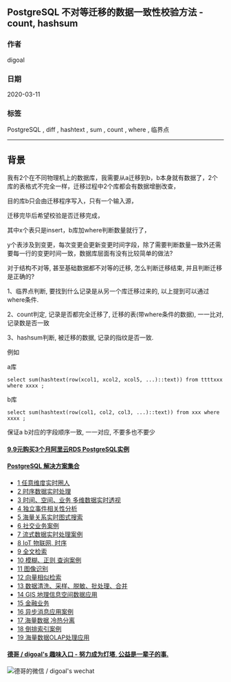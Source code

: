 ## PostgreSQL 不对等迁移的数据一致性校验方法 - count, hashsum    
          
### 作者                                                                          
digoal                                                                                                                   
                            
### 日期                                                                                                                   
2020-03-11                                                                                                               
                                                                                                                   
### 标签                                                                                                                   
PostgreSQL , diff , hashtext , sum , count , where , 临界点 
                       
----                 
                            
## 背景      
  
我有2个在不同物理机上的数据库，我需要从a迁移到b，b本身就有数据了，2个库的表格式不完全一样，迁移过程中2个库都会有数据增删改查，  
  
目的库b只会由迁移程序写入，只有一个输入源，  
  
迁移完毕后希望校验是否迁移完成，  
  
其中x个表只是insert，b库加where判断数量就行了，  
  
y个表涉及到变更，每次变更会更新变更时间字段，除了需要判断数量一致外还需要每一行的变更时间一致，数据库层面有没有比较简单的做法?  
  
  
对于结构不对等, 甚至基础数据都不对等的迁移, 怎么判断迁移结束, 并且判断迁移是正确的?  
  
1、临界点判断, 要找到什么记录是从另一个库迁移过来的, 以上提到可以通过where条件.   
  
2、count判定, 记录是否都完全迁移了, 迁移的表(带where条件的数据), 一一比对, 记录数是否一致  
  
3、hashsum判断, 被迁移的数据, 记录的指纹是否一致.  
  
例如  
  
a库  
  
```  
select sum(hashtext(row(xcol1, xcol2, xcol5, ...)::text)) from ttttxxx where xxxx ;  
```  
  
b库  
  
```  
select sum(hashtext(row(col1, col2, col3, ...)::text)) from xxx where xxxx ;  
```  
  
保证a b对应的字段顺序一致, 一一对应, 不要多也不要少  
  
  
  
  
  
  
  
  
  
  
  
  
  
  
  
  
  
  
  
  
  
  
  
  
  
  
#### [9.9元购买3个月阿里云RDS PostgreSQL实例](https://www.aliyun.com/database/postgresqlactivity "57258f76c37864c6e6d23383d05714ea")
  
  
#### [PostgreSQL 解决方案集合](https://yq.aliyun.com/topic/118 "40cff096e9ed7122c512b35d8561d9c8")
- [1 任意维度实时圈人](https://yq.aliyun.com/topic/118 "40cff096e9ed7122c512b35d8561d9c8")
- [2 时序数据实时处理](https://yq.aliyun.com/topic/118 "40cff096e9ed7122c512b35d8561d9c8")
- [3 时间、空间、业务 多维数据实时透视](https://yq.aliyun.com/topic/118 "40cff096e9ed7122c512b35d8561d9c8")
- [4 独立事件相关性分析](https://yq.aliyun.com/topic/118 "40cff096e9ed7122c512b35d8561d9c8")
- [5 海量关系实时图式搜索](https://yq.aliyun.com/topic/118 "40cff096e9ed7122c512b35d8561d9c8")
- [6 社交业务案例](https://yq.aliyun.com/topic/118 "40cff096e9ed7122c512b35d8561d9c8")
- [7 流式数据实时处理案例](https://yq.aliyun.com/topic/118 "40cff096e9ed7122c512b35d8561d9c8")
- [8 IoT 物联网, 时序](https://yq.aliyun.com/topic/118 "40cff096e9ed7122c512b35d8561d9c8")
- [9 全文检索](https://yq.aliyun.com/topic/118 "40cff096e9ed7122c512b35d8561d9c8")
- [10 模糊、正则 查询案例](https://yq.aliyun.com/topic/118 "40cff096e9ed7122c512b35d8561d9c8")
- [11 图像识别](https://yq.aliyun.com/topic/118 "40cff096e9ed7122c512b35d8561d9c8")
- [12 向量相似检索](https://yq.aliyun.com/topic/118 "40cff096e9ed7122c512b35d8561d9c8")
- [13 数据清洗、采样、脱敏、批处理、合并](https://yq.aliyun.com/topic/118 "40cff096e9ed7122c512b35d8561d9c8")
- [14 GIS 地理信息空间数据应用](https://yq.aliyun.com/topic/118 "40cff096e9ed7122c512b35d8561d9c8")
- [15 金融业务](https://yq.aliyun.com/topic/118 "40cff096e9ed7122c512b35d8561d9c8")
- [16 异步消息应用案例](https://yq.aliyun.com/topic/118 "40cff096e9ed7122c512b35d8561d9c8")
- [17 海量数据 冷热分离](https://yq.aliyun.com/topic/118 "40cff096e9ed7122c512b35d8561d9c8")
- [18 倒排索引案例](https://yq.aliyun.com/topic/118 "40cff096e9ed7122c512b35d8561d9c8")
- [19 海量数据OLAP处理应用](https://yq.aliyun.com/topic/118 "40cff096e9ed7122c512b35d8561d9c8")
  
  
#### [德哥 / digoal's 趣味入口 - 努力成为灯塔, 公益是一辈子的事.](https://github.com/digoal/blog/blob/master/README.md "22709685feb7cab07d30f30387f0a9ae")
  
  
![德哥的微信 / digoal's wechat](../pic/digoal_weixin.jpg "f7ad92eeba24523fd47a6e1a0e691b59")
  
